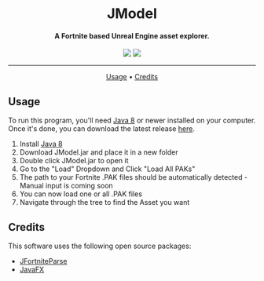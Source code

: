 <h1 align="center">JModel</h1>

<h4 align="center">A Fortnite based Unreal Engine asset explorer.</h4>

<p align="center">
  <a href="https://twitter.com/BattleDashBR"><img src="https://img.shields.io/badge/Twitter-@BattleDashBR-1da1f2.svg?logo=twitter"></a>
  <a href="https://discord.gg/njvrym">
      <img src="https://img.shields.io/discord/590348063122653203.svg?label=Discord&logo=discord&color=778cd4">
  </a>
  
</p>

------

<p align="center">
  <a href="#usage">Usage</a> •
  <a href="#credits">Credits</a>
</p>

## Usage

To run this program, you'll need [Java 8](https://java.com/en/download/) or newer installed on your computer. Once it's done, you can download the latest release [here](https://github.com/BattleDash/JModel/releases/).

1. Install [Java 8](https://java.com/en/download/)
2. Download JModel.jar and place it in a new folder
4. Double click JModel.jar to open it
5. Go to the "Load" Dropdown and Click "Load All PAKs"
6. The path to your Fortnite .PAK files should be automatically detected - Manual input is coming soon
7. You can now load one or all .PAK files
8. Navigate through the tree to find the Asset you want

## Credits

This software uses the following open source packages:

- [JFortniteParse](https://github.com/FunGamesLeaks/JFortniteParse)
- [JavaFX](https://openjfx.io/)